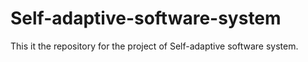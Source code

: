 # Self-adaptive-software-system
This it the repository for the project of Self-adaptive software system.
